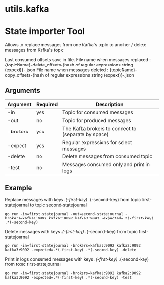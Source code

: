 # utils.kafka

State importer Tool
=====================

Allows to replace messages from one Kafka's topic to another /  delete messages from Kafka's topic

Last consumed offsets save in file. 
File name when messages replaced : {topicName}-delete_offsets-{hash of regular expressions string (expext)}-.json
File name when messages deleted  : {topicName}-copy_offsets-{hash of regular expressions string (expext)}-.json

## Arguments

Argument           | Required | Description
-------------------|----------|------------
-in                | yes      | Topic for consumed messages
-out               | no       | Topic for produced messages
-brokers           | yes      | The Kafka brokers to connect to (separate by space)
-expect            | yes      | Regular expressions for select messages
-delete           | no       | Delete messages from consumed topic
-test              | no       | Messages consumed only and print in logs

## Example

Replace messages with keys .*(-first-key) .*(-second-key) from topic first-statejournal to topic second-statejournal
```
go run -in=first-statejournal -out=second-statejournal -brokers=kafka1:9092 kafka2:9092 kafka3:9092 -expected=.*(-first-key) .*(-second-key)

```

Delete messages with keys .*(-first-key) .*(-second-key) from topic first-statejournal
```
go run -in=first-statejournal -brokers=kafka1:9092 kafka2:9092 kafka3:9092 -expected=.*(-first-key) .*(-second-key) -delete

```

Print in logs consumed messages with keys .*(-first-key) .*(-second-key) from topic first-statejournal
```
go run -in=first-statejournal -brokers=kafka1:9092 kafka2:9092 kafka3:9092 -expected=.*(-first-key) .*(-second-key) -test

```

